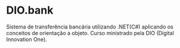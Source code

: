 # DIO.bank
Sistema de transferência bancária utilizando .NET(C#) aplicando os conceitos de orientação a objeto. Curso ministrado pela DIO (Digital Innovation One).
